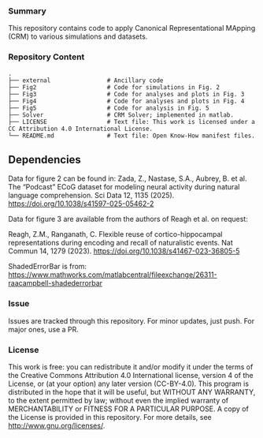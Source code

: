 ### Summary
This repository contains code to apply Canonical Representational MApping (CRM) to various simulations and datasets.

### Repository Content
    .
    ├── external                # Ancillary code
    ├── Fig2                    # Code for simulations in Fig. 2
    ├── Fig3                    # Code for analyses and plots in Fig. 3
    ├── Fig4                    # Code for analyses and plots in Fig. 4
    ├── Fig5                    # Code for analysis in Fig. 5
    ├── Solver                  # CRM Solver; implemented in matlab.
    ├── LICENSE                 # Text file: This work is licensed under a CC Attribution 4.0 International License.
    └── README.md               # Text file: Open Know-How manifest files.   

## Dependencies

Data for figure 2 can be found in: 
Zada, Z., Nastase, S.A., Aubrey, B. et al. The “Podcast” ECoG dataset for modeling neural activity during natural language comprehension. Sci Data 12, 1135 (2025). https://doi.org/10.1038/s41597-025-05462-2

Data for figure 3 are available from the authors of Reagh et al. on request: 

Reagh, Z.M., Ranganath, C. Flexible reuse of cortico-hippocampal representations during encoding and recall of naturalistic events. Nat Commun 14, 1279 (2023). https://doi.org/10.1038/s41467-023-36805-5

ShadedErrorBar is from: 
https://www.mathworks.com/matlabcentral/fileexchange/26311-raacampbell-shadederrorbar


### Issue
Issues are tracked through this repository. For minor updates, just push. For major ones, use a PR. 

### License
This work is free: you can redistribute it and/or modify it under the terms of the Creative Commons Attribution 4.0 International license, version 4 of the License, or (at your option) any later version (CC-BY-4.0). This program is distributed in the hope that it will be useful, but WITHOUT ANY WARRANTY, to the extent permitted by law; without even the implied warranty of MERCHANTABILITY or FITNESS FOR A PARTICULAR PURPOSE. A copy of the License is provided in this repository.  For more details, see <http://www.gnu.org/licenses/>.

